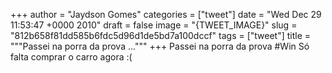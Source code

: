 
+++
author = "Jaydson Gomes"
categories = ["tweet"]
date = "Wed Dec 29 11:53:47 +0000 2010"
draft = false
image = "{TWEET_IMAGE}"
slug = "812b658f81dd585b6fdc5d96d1de5bd7a100dccf"
tags = ["tweet"]
title = """Passei na porra da prova ..."""
+++
Passei na porra da prova #Win Só falta comprar o carro agora :(
